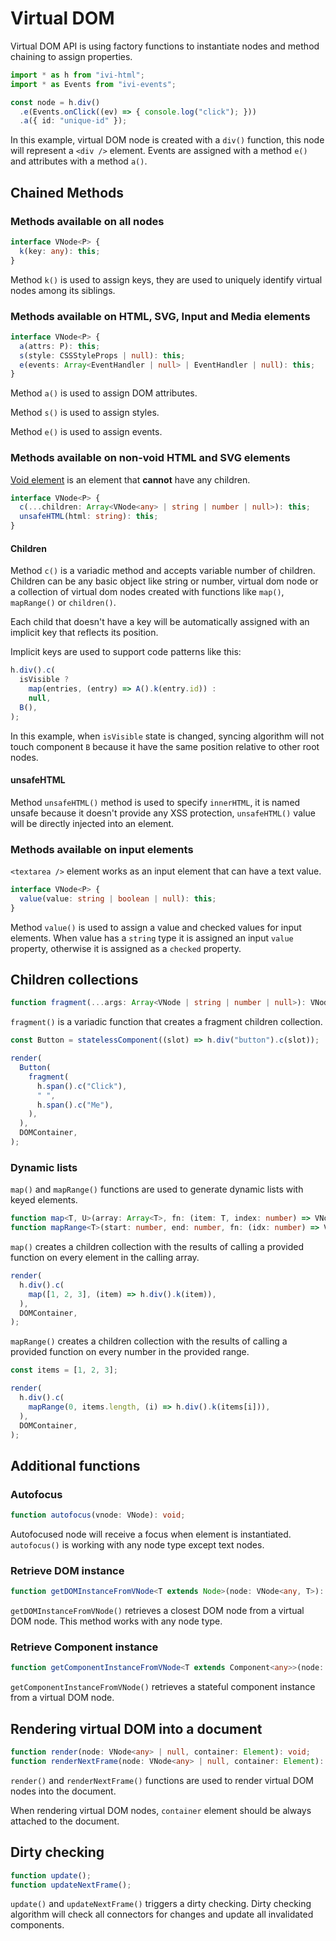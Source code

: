# Virtual DOM

Virtual DOM API is using factory functions to instantiate nodes and method chaining to assign properties.

```ts
import * as h from "ivi-html";
import * as Events from "ivi-events";

const node = h.div()
  .e(Events.onClick((ev) => { console.log("click"); }))
  .a({ id: "unique-id" });
```

In this example, virtual DOM node is created with a `div()` function, this node will represent a `<div />` element.
Events are assigned with a method `e()` and attributes with a method `a()`.

## Chained Methods

### Methods available on all nodes

```ts
interface VNode<P> {
  k(key: any): this;
}
```

Method `k()` is used to assign keys, they are used to uniquely identify virtual nodes among its siblings.

### Methods available on HTML, SVG, Input and Media elements

```ts
interface VNode<P> {
  a(attrs: P): this;
  s(style: CSSStyleProps | null): this;
  e(events: Array<EventHandler | null> | EventHandler | null): this;
}
```

Method `a()` is used to assign DOM attributes.

Method `s()` is used to assign styles.

Method `e()` is used to assign events.

### Methods available on non-void HTML and SVG elements

[Void element](https://developer.mozilla.org/en-US/docs/Glossary/Empty_element) is an element that **cannot** have any
children.

```ts
interface VNode<P> {
  c(...children: Array<VNode<any> | string | number | null>): this;
  unsafeHTML(html: string): this;
}
```

#### Children

Method `c()` is a variadic method and accepts variable number of children. Children can be any basic object like string
or number, virtual dom node or a collection of virtual dom nodes created with functions like `map()`, `mapRange()` or
`children()`.

Each child that doesn't have a key will be automatically assigned with an implicit key that reflects its position.

Implicit keys are used to support code patterns like this:

```ts
h.div().c(
  isVisible ?
    map(entries, (entry) => A().k(entry.id)) :
    null,
  B(),
);
```

In this example, when `isVisible` state is changed, syncing algorithm will not touch component `B` because it have the
same position relative to other root nodes.

#### unsafeHTML

Method `unsafeHTML()` method is used to specify `innerHTML`, it is named unsafe because it doesn't provide any XSS protection,
`unsafeHTML()` value will be directly injected into an element.

### Methods available on input elements

`<textarea />` element works as an input element that can have a text value.

```ts
interface VNode<P> {
  value(value: string | boolean | null): this;
}
```

Method `value()` is used to assign a value and checked values for input elements. When value has a `string` type it is
assigned an input `value` property, otherwise it is assigned as a `checked` property.

## Children collections

```ts
function fragment(...args: Array<VNode | string | number | null>): VNode | null;
```

`fragment()` is a variadic function that creates a fragment children collection.

```ts
const Button = statelessComponent((slot) => h.div("button").c(slot));

render(
  Button(
    fragment(
      h.span().c("Click"),
      " ",
      h.span().c("Me"),
    ),
  ),
  DOMContainer,
);
```

### Dynamic lists

`map()` and `mapRange()` functions are used to generate dynamic lists with keyed elements.

```ts
function map<T, U>(array: Array<T>, fn: (item: T, index: number) => VNode<U> | null): VNode<U> | null;
function mapRange<T>(start: number, end: number, fn: (idx: number) => VNode<T> | null): VNode<T> | null;
```

`map()` creates a children collection with the results of calling a provided function on every element in the calling
array.

```ts
render(
  h.div().c(
    map([1, 2, 3], (item) => h.div().k(item)),
  ),
  DOMContainer,
);
```

`mapRange()` creates a children collection with the results of calling a provided function on every number in the
provided range.

```ts
const items = [1, 2, 3];

render(
  h.div().c(
    mapRange(0, items.length, (i) => h.div().k(items[i])),
  ),
  DOMContainer,
);
```

## Additional functions

### Autofocus

```ts
function autofocus(vnode: VNode): void;
```

Autofocused node will receive a focus when element is instantiated. `autofocus()` is working with any node type except
text nodes.

### Retrieve DOM instance

```ts
function getDOMInstanceFromVNode<T extends Node>(node: VNode<any, T>): T | null;
```

`getDOMInstanceFromVNode()` retrieves a closest DOM node from a virtual DOM node. This method works with any node type.

### Retrieve Component instance

```ts
function getComponentInstanceFromVNode<T extends Component<any>>(node: VNode): T | null;
```

`getComponentInstanceFromVNode()` retrieves a stateful component instance from a virtual DOM node.

## Rendering virtual DOM into a document

```ts
function render(node: VNode<any> | null, container: Element): void;
function renderNextFrame(node: VNode<any> | null, container: Element): void;
```

`render()` and `renderNextFrame()` functions are used to render virtual DOM nodes into the document.

When rendering virtual DOM nodes, `container` element should be always attached to the document.

## Dirty checking

```ts
function update();
function updateNextFrame();
```

`update()` and `updateNextFrame()` triggers a dirty checking. Dirty checking algorithm will check all connectors for
changes and update all invalidated components.
